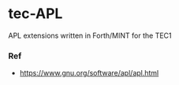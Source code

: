 # tec-APL
APL extensions written in Forth/MINT for the TEC1


### Ref
- https://www.gnu.org/software/apl/apl.html
